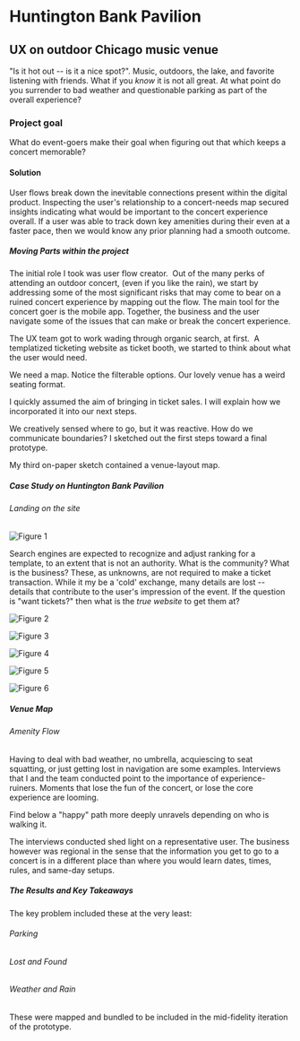# Huntington Bank Pavilion

## UX on outdoor Chicago music venue

"Is it hot out -- is it a nice spot?".  Music, outdoors, the lake, and favorite listening with friends.  What if you _know_ it is not all great.  At what point do you surrender to bad weather and questionable parking as part of the overall experience?


### Project goal
What do event-goers make their goal when figuring out that which keeps a concert memorable?


#### Solution

User flows break down the inevitable connections present within the digital product. Inspecting the user's relationship to a concert-needs map secured insights indicating what would be important to the concert experience overall. If a user was able to track down key amenities during their even at a faster pace, then we would know any prior planning had a smooth outcome.

##### Moving Parts within the project

The initial role I took was user flow creator.  Out of the many perks of attending an outdoor concert, (even if you like the rain), we start by addressing some of the most significant risks that may come to bear on a ruined concert experience by mapping out the flow. The main tool for the concert goer is the mobile app.  Together, the business and the user navigate some of the issues that can make or break the concert experience.

The UX team got to work wading through organic search, at first.  A templatized ticketing website as ticket booth, we started to think about what the user would need.

We need a map. ‍Notice the filterable options. Our lovely venue has a weird seating format.

I quickly assumed the aim of bringing in ticket sales. I will explain how we incorporated it into our next steps.

We creatively sensed where to go, but it was reactive. How do we communicate boundaries? I sketched out the first steps toward a final prototype.

My third on-paper sketch contained a venue-layout map.

##### Case Study on Huntington Bank Pavilion

###### Landing on the site
![Figure 1](https://cdn.jsdelivr.net/gh/renepacchaux/huntington-bank-pavilion@assets/Figure_1-Originating_Search.svg)

Search engines are expected to recognize and adjust ranking for a template, to an extent that is not an authority.  What is the community? What is the business?  These, as unknowns, are not required to make a ticket transaction.  While it my be a 'cold' exchange, many details are lost -- details that contribute to the user's impression of the event. If the question is "want tickets?" then what is the _true website_ to get them at?  


![Figure 2](https://cdn.jsdelivr.net/gh/renepacchaux/huntington-bank-pavilion@assets/Figure_2-Choose_event.svg)

![Figure 3](https://cdn.jsdelivr.net/gh/renepacchaux/huntington-bank-pavilion@assets/Figure_3-Group_Purchase.svg)

![Figure 4](https://cdn.jsdelivr.net/gh/renepacchaux/huntington-bank-pavilion@assets/Figure_4-Sharing.svg)

![Figure 5](https://cdn.jsdelivr.net/gh/renepacchaux/huntington-bank-pavilion@assets/Figure_5-Notify.svg)

![Figure 6](https://cdn.jsdelivr.net/gh/renepacchaux/huntington-bank-pavilion@assets/Figure_6-Atmosphere.svg)

##### Venue Map
###### Amenity Flow

Having to deal with bad weather, no umbrella, acquiescing to seat squatting, or just getting lost in navigation are some examples. Interviews that I and the team conducted point to the importance of experience-ruiners. Moments that lose the fun of the concert, or lose the core experience are looming.  

Find below a "happy" path more deeply unravels depending on who is walking it.

The interviews conducted shed light on a representative user. The business however was regional in the sense that the information you get to go to a concert is in a different place than where you would learn dates, times, rules, and same-day setups.

##### The Results and Key Takeaways
The key problem included these at the very least:

###### Parking
###### Lost and Found
###### Weather and Rain

These were mapped and bundled to be included in the mid-fidelity iteration of the prototype.‍
